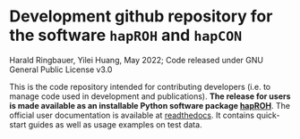 # Development github repository for the software ``hapROH`` and ``hapCON``
Harald Ringbauer, Yilei Huang, May 2022; Code released under GNU General Public License v3.0

This is the code repository intended for contributing developers (i.e. to manage code used in development and publications).  **The release for users is made available as an installable Python software package [hapROH](https://pypi.org/project/hapROH/)**. The official user documentation is available at [readthedocs](https://haproh.readthedocs.io/en/latest/intro.html). It contains quick-start guides as well as usage examples on test data. 
